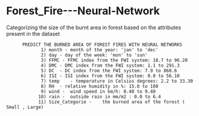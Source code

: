 # Forest_Fire---Neural-Network
Categorizing the size of the burnt area in forest based on the attributes present in the dataset

          PREDICT THE BURNED AREA OF FOREST FIRES WITH NEURAL NETWORKS
                 1) month - month of the year: 'jan' to 'dec'
                 2) day - day of the week: 'mon' to 'sun'
                 3) FFMC - FFMC index from the FWI system: 18.7 to 96.20
                 4) DMC	- DMC index from the FWI system: 1.1 to 291.3
                 5) DC	- DC index from the FWI system: 7.9 to 860.6
                 6) ISI	- ISI index from the FWI system: 0.0 to 56.10
                 7) temp	- temperature in Celsius degrees: 2.2 to 33.30
                 8) RH	- relative humidity in %: 15.0 to 100
                 9) wind -	wind speed in km/h: 0.40 to 9.40
                10) rain -	outside rain in mm/m2 : 0.0 to 6.4
                11) Size_Categorie -	the burned area of the forest ( Small , Large)
